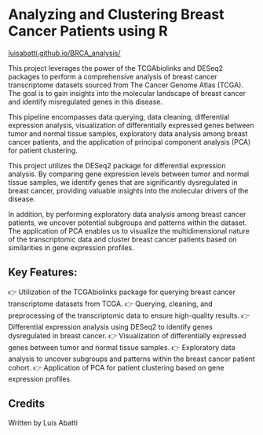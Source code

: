 # Analyzing and Clustering Breast Cancer Patients using R 
[luisabatti.github.io/BRCA_analysis/](https://luisabatti.github.io/BRCA_analysis/)

This project leverages the power of the TCGAbiolinks and DESeq2 packages to perform a comprehensive analysis of breast cancer transcriptome datasets sourced from The Cancer Genome Atlas (TCGA). The goal is to gain insights into the molecular landscape of breast cancer and identify misregulated genes in this disease.

This pipeline encompasses data querying, data cleaning, differential expression analysis, visualization of differentially expressed genes between tumor and normal tissue samples, exploratory data analysis among breast cancer patients, and the application of principal component analysis (PCA) for patient clustering.

This project utilizes the DESeq2 package for differential expression analysis. By comparing gene expression levels between tumor and normal tissue samples, we identify genes that are significantly dysregulated in breast cancer, providing valuable insights into the molecular drivers of the disease.

In addition, by performing exploratory data analysis among breast cancer patients, we uncover potential subgroups and patterns within the dataset. The application of PCA enables us to visualize the multidimensional nature of the transcriptomic data and cluster breast cancer patients based on similarities in gene expression profiles.

## Key Features:

👉 Utilization of the TCGAbiolinks package for querying breast cancer transcriptome datasets from TCGA.
👉 Querying, cleaning, and preprocessing of the transcriptomic data to ensure high-quality results.
👉 Differential expression analysis using DESeq2 to identify genes dysregulated in breast cancer.
👉 Visualization of differentially expressed genes between tumor and normal tissue samples.
👉 Exploratory data analysis to uncover subgroups and patterns within the breast cancer patient cohort.
👉 Application of PCA for patient clustering based on gene expression profiles.

## Credits
Written by Luis Abatti
